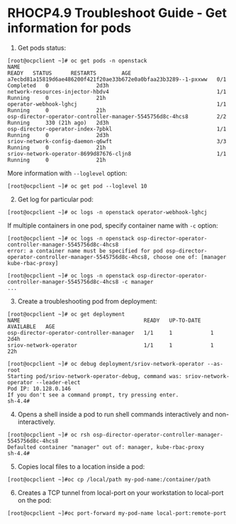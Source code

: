 # RHOCP4.9 Troubleshoot Guide - Get information for pods

1. Get pods status:
~~~
[root@ocpclient ~]# oc get pods -n openstack
NAME                                                              READY   STATUS      RESTARTS        AGE
a7ecbd81a15819d6ae486200f421f20ae33b672e0a0bfaa23b3289--1-pxxww   0/1     Completed   0               2d3h
network-resources-injector-hbdv4                                  1/1     Running     0               21h
operator-webhook-lghcj                                            1/1     Running     0               21h
osp-director-operator-controller-manager-5545756d8c-4hcs8         2/2     Running     330 (21h ago)   2d3h
osp-director-operator-index-7pbkl                                 1/1     Running     0               2d3h
sriov-network-config-daemon-q6wft                                 3/3     Running     0               21h
sriov-network-operator-8699d87676-cljn8                           1/1     Running     0               21h
~~~

More information with `--loglevel` option: 
~~~
[root@ocpclient ~]# oc get pod --loglevel 10
~~~

2. Get log for particular pod:
~~~
[root@ocpclient ~]# oc logs -n openstack operator-webhook-lghcj   
~~~

If multiple containers in one pod, specify container name with `-c` option:
~~~
[root@ocpclient ~]# oc logs -n openstack osp-director-operator-controller-manager-5545756d8c-4hcs8 
error: a container name must be specified for pod osp-director-operator-controller-manager-5545756d8c-4hcs8, choose one of: [manager kube-rbac-proxy]

[root@ocpclient ~]# oc logs -n openstack osp-director-operator-controller-manager-5545756d8c-4hcs8 -c manager
...
~~~

3. Create a troubleshooting pod from deployment:
~~~
[root@ocpclient ~]# oc get deployment
NAME                                       READY   UP-TO-DATE   AVAILABLE   AGE
osp-director-operator-controller-manager   1/1     1            1           2d4h
sriov-network-operator                     1/1     1            1           22h

[root@ocpclient ~]# oc debug deployment/sriov-network-operator --as-root
Starting pod/sriov-network-operator-debug, command was: sriov-network-operator --leader-elect
Pod IP: 10.128.0.146
If you don't see a command prompt, try pressing enter.
sh-4.4# 
~~~

4. Opens a shell inside a pod to run shell commands interactively and non-interactively.
~~~
[root@ocpclient ~]# oc rsh osp-director-operator-controller-manager-5545756d8c-4hcs8  
Defaulted container "manager" out of: manager, kube-rbac-proxy
sh-4.4# 
~~~

5. Copies local files to a location inside a pod:
~~~
[root@ocpclient ~]#oc cp /local/path my-pod-name:/container/path
~~~

6. Creates a TCP tunnel from local-port on your workstation to local-port on the pod:
~~~
[root@ocpclient ~]#oc port-forward my-pod-name local-port:remote-port
~~~
